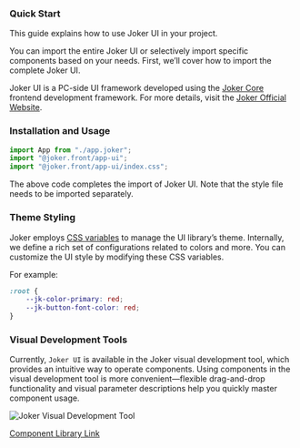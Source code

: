 ### Quick Start

This guide explains how to use Joker UI in your project.

You can import the entire Joker UI or selectively import specific components based on your needs. First, we’ll cover how to import the complete Joker UI.

Joker UI is a PC-side UI framework developed using the [Joker Core](https://front.jokers.pub) frontend development framework. For more details, visit the [Joker Official Website](https://jokers.pub).

### Installation and Usage

```ts
import App from "./app.joker";
import "@joker.front/app-ui";
import "@joker.front/app-ui/index.css";
```

The above code completes the import of Joker UI. Note that the style file needs to be imported separately.

### Theme Styling

Joker employs [CSS variables](https://www.w3school.com.cn/css/css3_variables.asp) to manage the UI library’s theme. Internally, we define a rich set of configurations related to colors and more. You can customize the UI style by modifying these CSS variables.

For example:

```css
:root {
    --jk-color-primary: red;
    --jk-button-font-color: red;
}
```

### Visual Development Tools

Currently, `Joker UI` is available in the Joker visual development tool, which provides an intuitive way to operate components. Using components in the visual development tool is more convenient—flexible drag-and-drop functionality and visual parameter descriptions help you quickly master component usage.

![Joker Visual Development Tool](https://static.jokers.pub/home/component.png "Visual Development Tool")

[Component Library Link](https://viscode.jokers.pub/repository/5fbc7298-bcf5-441f-b0cc-8a725b2e3f5c)
